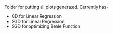 Folder for putting all plots generated. Currently has-

- GD for Linear Regression
- SGD for Linear Regression
- SGD for optimizing Beale Function
